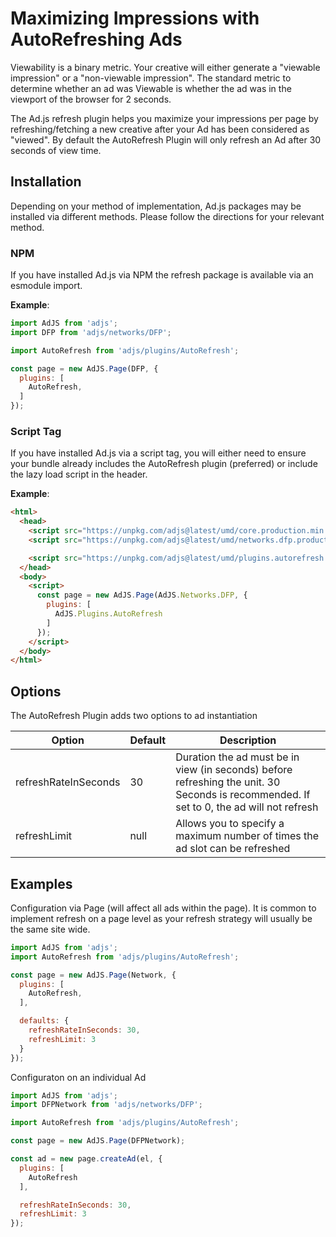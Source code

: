 # Maximizing Impressions with AutoRefreshing Ads
Viewability is a binary metric. Your creative will either generate a "viewable impression" or a "non-viewable impression". The standard metric to determine whether an ad was Viewable is whether the ad was in the viewport of the browser for 2 seconds.

The Ad.js refresh plugin helps you maximize your impressions per page by refreshing/fetching a new creative after your Ad has been considered as "viewed". By default the AutoRefresh Plugin will only refresh an Ad after 30 seconds of view time.

## Installation
Depending on your method of implementation, Ad.js packages may be installed via different methods.
Please follow the directions for your relevant method.

### NPM
If you have installed Ad.js via NPM the refresh package is available via an esmodule import.

__Example__:
```js
import AdJS from 'adjs';
import DFP from 'adjs/networks/DFP';

import AutoRefresh from 'adjs/plugins/AutoRefresh';

const page = new AdJS.Page(DFP, {
  plugins: [
    AutoRefresh,
  ]
});
```

### Script Tag
If you have installed Ad.js via a script tag, you will either need to ensure your bundle already
includes the AutoRefresh plugin (preferred) or include the lazy load script in the header.

__Example__:
```html
<html>
  <head>
    <script src="https://unpkg.com/adjs@latest/umd/core.production.min.js"></script>
    <script src="https://unpkg.com/adjs@latest/umd/networks.dfp.production.min.js"></script>

    <script src="https://unpkg.com/adjs@latest/umd/plugins.autorefresh.production.min.js"></script>
  </head>
  <body>
    <script>
      const page = new AdJS.Page(AdJS.Networks.DFP, {
        plugins: [
          AdJS.Plugins.AutoRefresh
        ]
      });
    </script>
  </body>
</html>
```

## Options
The AutoRefresh Plugin adds two options to ad instantiation

|Option|Default|Description|
|---|---|---|
|refreshRateInSeconds|30|Duration the ad must be in view (in seconds) before refreshing the unit. 30 Seconds is recommended. If set to 0, the ad will not refresh|
|refreshLimit|null|Allows you to specify a maximum number of times the ad slot can be refreshed|

## Examples

Configuration via Page (will affect all ads within the page). It is common to implement refresh on a page level as your refresh strategy will usually be the same site wide.
```js
import AdJS from 'adjs';
import AutoRefresh from 'adjs/plugins/AutoRefresh';

const page = new AdJS.Page(Network, {
  plugins: [
    AutoRefresh,
  ],

  defaults: {
    refreshRateInSeconds: 30,
    refreshLimit: 3
  }
});
```

Configuraton on an individual Ad
```js
import AdJS from 'adjs';
import DFPNetwork from 'adjs/networks/DFP';

import AutoRefresh from 'adjs/plugins/AutoRefresh';

const page = new AdJS.Page(DFPNetwork);

const ad = new page.createAd(el, {
  plugins: [
    AutoRefresh
  ],

  refreshRateInSeconds: 30,
  refreshLimit: 3
});
``` 
